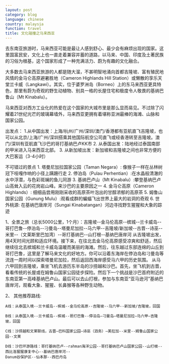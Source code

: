 ```yaml
---
layout: post
category: blog
language: chinese
country: malaysia
function: travel
title: 文化碰撞之马来西亚
---
```


去东南亚旅游时，马来西亚可能是最让人感到舒心、最少会有麻烦出现的国家。这里国富民安，文化上也一直走着兼容并蓄的道路，以马来、中国、印度及土著民族的习俗为根基，这个国家形成了一种充满活力、蔚为有趣的文化融合。

大多数去马来西亚旅游的人都是随大溜，不甚明智地涌向首都吉隆坡、富有殖民地风情的金马仑高原避暑胜地（Cameron Highlands Hill Station）或懒散的享乐天堂兰卡威（Langkawi）。其实，位于婆罗洲岛（Borneo）上的东马来西亚更具特色，那里有蔚为奇观的野生动植物、别具一格的长屋住宅和极度令人敬畏的基纳巴鲁山（Mt Kinabalu）。

马来西亚对西方工业化的热爱在这个国家的大城市里是那么显而易见。不过除了闪耀着21世纪光芒的玻璃幕墙外，马来西亚更拥有着堪称亚洲最棒的海滩、山脉和国家公园。

出发点：
	1.从中国出发：上海/杭州/广州/深圳/澳门/香港都有亚航直飞吉隆坡，也可以从北京/上海/广州/深圳搭乘其他国际航空公司直飞或经香港转至吉隆坡。澳门/深圳有亚航直飞沙巴的哥打基纳巴卢KK市 
	2. 从泰国出发：陆地经过泰国南部的甲米进入马来西亚北部。 
	3. 从新加坡出发：新加坡和吉隆坡之间也非常方便的大巴客运（3-4小时） 

不可错过的景点 
	1. 塔曼尼加拉国家公园（Taman Negara）: 像猴子一样在丛林树冠下吱嘎作响的小径上蹒跚行走 
	2. 停泊岛（Pulau Perhentian）:在水晶般清澈的水中浮潜，与色彩斑斓的鱼儿同游 
	3. 基纳巴卢山（Mt Kinabalu）:攀登基纳巴卢山高耸入云的花岗岩山峰。来沙巴的主要原因之一 
	4. 金马仑高原（Cameron Highlands）: 细细品尝用刚刚采收的高原茶叶泡出的甘醇浓郁的高原茶 
	5. 姆鲁山国家公园（Gunung Mulu）:观看成群的蝙蝠飞出世界上最大的岩洞的奇观 
	6. 世外桃源: 在基纳巴唐岸河（Sungai Kinabatangan）河边寻找野生猩猩和大象的踪迹
	
	
	
1、全景之旅（总长5000公里，1个月）：吉隆坡--金马伦高原--槟城--兰卡威岛--哥打巴鲁--停泊岛--刁曼岛--塔曼尼加拉--马六甲--吉隆坡/新加坡--古晋--诗巫--米里--（文莱斯里巴加湾）--哥打基纳巴--山打根--基纳巴唐岸河 
		从吉隆坡出发，用4天时间光顾和适应环境。接下来，在往北去金马伦高原感受凉爽和舒适，然后继续往北去槟城和兰卡威岛温暖而美丽的海滩。然后，往东越过东部连绵的山丘到哥打巴鲁，这里是了解马来文化的好地方。你可以沿着东海岸在停泊岛和刁曼岛等流连一周时间以探索塔曼尼加拉，然后返回西海岸感受马六甲的历史氛围。 
		从马六甲回到吉隆坡，乘坐飞机去游历东半岛的沙捞越和沙巴。首先，坐飞机到古晋，看看传统的长屋或在姆鲁山国家公园徒步探险。然后下一个挑战是沙巴首府附近的东南亚第一高峰基纳巴卢山。最后可以去山打根，参加与东南亚“亚马逊河”基纳巴唐岸河，观看大象、猩猩、长鼻猴等各种野生动物。
		
2、 其他推荐路线:

	A线：从泰国入境--兰卡威岛--槟城--金马伦高原--吉隆坡--马六甲--新加坡/吉隆坡，回国 
	
	B线：从泰国入境--兰卡威岛--槟城--哥打巴鲁--停泊岛—刁曼岛—塔曼尼加拉—马六甲—吉隆坡，回国 
	
	C线：沙捞越和文莱联线，古晋—巴科国家公园—诗巫（泗务）—美拉加--米里--姆鲁山国家公园--文莱
	
	D线：沙巴环游路线：哥打基纳巴卢--rahman海洋公园--哥打基纳巴卢山国家公园--山打根--西比洛猩猩康复中心--基纳巴唐岸河--
	Danum谷保护区--仙本那--西巴丹岛

